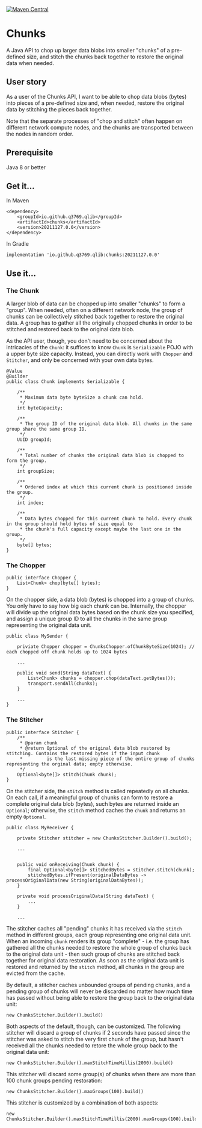 [![Maven Central](https://img.shields.io/maven-central/v/io.github.q3769.qlib/chunks.svg?label=Maven%20Central)](https://search.maven.org/search?q=g:%22io.github.q3769.qlib%22%20AND%20a:%22chunks%22)

# Chunks

A Java API to chop up larger data blobs into smaller "chunks" of a pre-defined size, and stitch the chunks back together to restore the original data when needed.

## User story

As a user of the Chunks API, I want to be able to chop data blobs (bytes) into pieces of a pre-defined size and, when needed, restore the original data by stitching the pieces back together.

Note that the separate processes of "chop and stitch" often happen on different network compute nodes, and the chunks are transported between the nodes in random order.

## Prerequisite
Java 8 or better

## Get it...

In Maven

```
<dependency>
    <groupId>io.github.q3769.qlib</groupId>
    <artifactId>chunks</artifactId>
    <version>20211127.0.0</version>
</dependency>
```

In Gradle

```
implementation 'io.github.q3769.qlib:chunks:20211127.0.0'
```

## Use it...

### The Chunk

A larger blob of data can be chopped up into smaller "chunks" to form a "group". When needed, often on a different network node, the group of chunks can be collectively stitched back together to restore the original data. A group has to gather all the originally chopped chunks in order to be stitched and restored back to the original data blob.

As the API user, though, you don't need to be concerned about the intricacies of the `Chunk`: it suffices to know `Chunk` is `Serializable` POJO with a upper byte size capacity. Instead, you can directly work with `Chopper` and `Stitcher`, and only be concerned with your own data bytes.

```
@Value
@Builder
public class Chunk implements Serializable {

    /**
     * Maximum data byte byteSize a chunk can hold.
     */
    int byteCapacity;

    /**
     * The group ID of the original data blob. All chunks in the same group share the same group ID.
     */
    UUID groupId;

    /**
     * Total number of chunks the original data blob is chopped to form the group.
     */
    int groupSize;

    /**
     * Ordered index at which this current chunk is positioned inside the group.
     */
    int index;

    /**
     * Data bytes chopped for this current chunk to hold. Every chunk in the group should hold bytes of size equal to
     * the chunk's full capacity except maybe the last one in the group.
     */
    byte[] bytes;
}
```

### The Chopper


```
public interface Chopper {
    List<Chunk> chop(byte[] bytes);
}
```

On the chopper side, a data blob (bytes) is chopped into a group of chunks. You only have to say how big each chunk can be. Internally, the chopper will divide up the original data bytes based on the chunk size you specified, and assign a unique group ID to all the chunks in the same group representing the original data unit.

```
public class MySender {

	priviate Chopper chopper = ChunksChopper.ofChunkByteSize(1024); // each chopped off chunk holds up to 1024 bytes
	
	...

	public void send(String dataText) {
		List<Chunk> chunks = chopper.chop(dataText.getBytes());
		transport.sendAll(chunks);
	}

	...
}
```

### The Stitcher

```
public interface Stitcher {
    /**
     * @param chunk
     * @return Optional of the original data blob restored by stitching. Contains the restored bytes if the input chunk
     *         is the last missing piece of the entire group of chunks representing the orginal data; empty otherwise.
     */
    Optional<byte[]> stitch(Chunk chunk);
}

```

On the stitcher side, the `stitch` method is called repeatedly on all chunks. On each call, if a meaningful group of chunks can form to restore a complete original data blob (bytes), such bytes are returned inside an `Optional`; otherwise, the `stitch` method caches the `chunk` and returns an empty `Optional`.

```
public class MyReceiver {

	private Stitcher stitcher = new ChunksStitcher.Builder().build();
	
	...


	public void onReceiving(Chunk chunk) {
		final Optional<byte[]> stitchedBytes = stitcher.stitch(chunk);
		stitchedBytes.ifPresent(originalDataBytes -> processOriginalData(new String(originalDataBytes));
	}
	
	private void processOriginalData(String dataText) {
		...
	}
	
	...

```

The stitcher caches all "pending" chunks it has received via the `stitch` method in different groups, each group representing one original data unit. When an incoming `chunk` renders its group "complete" - i.e. the group has gathered all the chunks needed to restore the whole group of chunks back to the original data unit - then such group of chunks are stitched back together for original data restoration. As soon as the original data unit is restored and returned by the `stitch` method, all chunks in the group are evicted from the cache.

By default, a stitcher caches unbounded groups of pending chunks, and a pending group of chunks will never be discarded no matter how much time has passed without being able to restore the group back to the original data unit:

```
new ChunksStitcher.Builder().build()
```

Both aspects of the default, though, can be customized. The following stitcher will discard a group of chunks if 2 seconds have passed since the stitcher was asked to stitch the very first chunk of the group, but hasn't received all the chunks needed to retore the whole group back to the original data unit:

```
new ChunksStitcher.Builder().maxStitchTimeMillis(2000).build()
```

This stitcher will discard some group(s) of chunks when there are more than 100 chunk groups pending restoration:

```
new ChunksStitcher.Builder().maxGroups(100).build()
```

This stitcher is customized by a combination of both aspects:

```
new ChunksStitcher.Builder().maxStitchTimeMillis(2000).maxGroups(100).build()
```
